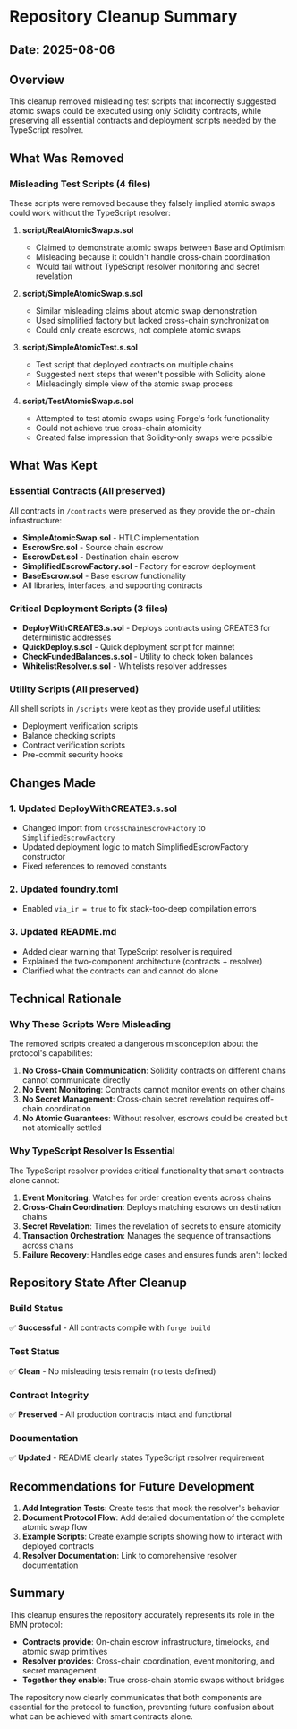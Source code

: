 # Repository Cleanup Summary

## Date: 2025-08-06

## Overview
This cleanup removed misleading test scripts that incorrectly suggested atomic swaps could be executed using only Solidity contracts, while preserving all essential contracts and deployment scripts needed by the TypeScript resolver.

## What Was Removed

### Misleading Test Scripts (4 files)
These scripts were removed because they falsely implied atomic swaps could work without the TypeScript resolver:

1. **script/RealAtomicSwap.s.sol**
   - Claimed to demonstrate atomic swaps between Base and Optimism
   - Misleading because it couldn't handle cross-chain coordination
   - Would fail without TypeScript resolver monitoring and secret revelation

2. **script/SimpleAtomicSwap.s.sol**
   - Similar misleading claims about atomic swap demonstration
   - Used simplified factory but lacked cross-chain synchronization
   - Could only create escrows, not complete atomic swaps

3. **script/SimpleAtomicTest.s.sol**
   - Test script that deployed contracts on multiple chains
   - Suggested next steps that weren't possible with Solidity alone
   - Misleadingly simple view of the atomic swap process

4. **script/TestAtomicSwap.s.sol**
   - Attempted to test atomic swaps using Forge's fork functionality
   - Could not achieve true cross-chain atomicity
   - Created false impression that Solidity-only swaps were possible

## What Was Kept

### Essential Contracts (All preserved)
All contracts in `/contracts` were preserved as they provide the on-chain infrastructure:
- **SimpleAtomicSwap.sol** - HTLC implementation
- **EscrowSrc.sol** - Source chain escrow
- **EscrowDst.sol** - Destination chain escrow
- **SimplifiedEscrowFactory.sol** - Factory for escrow deployment
- **BaseEscrow.sol** - Base escrow functionality
- All libraries, interfaces, and supporting contracts

### Critical Deployment Scripts (3 files)
- **DeployWithCREATE3.s.sol** - Deploys contracts using CREATE3 for deterministic addresses
- **QuickDeploy.s.sol** - Quick deployment script for mainnet
- **CheckFundedBalances.s.sol** - Utility to check token balances
- **WhitelistResolver.s.sol** - Whitelists resolver addresses

### Utility Scripts (All preserved)
All shell scripts in `/scripts` were kept as they provide useful utilities:
- Deployment verification scripts
- Balance checking scripts
- Contract verification scripts
- Pre-commit security hooks

## Changes Made

### 1. Updated DeployWithCREATE3.s.sol
- Changed import from `CrossChainEscrowFactory` to `SimplifiedEscrowFactory`
- Updated deployment logic to match SimplifiedEscrowFactory constructor
- Fixed references to removed constants

### 2. Updated foundry.toml
- Enabled `via_ir = true` to fix stack-too-deep compilation errors

### 3. Updated README.md
- Added clear warning that TypeScript resolver is required
- Explained the two-component architecture (contracts + resolver)
- Clarified what the contracts can and cannot do alone

## Technical Rationale

### Why These Scripts Were Misleading
The removed scripts created a dangerous misconception about the protocol's capabilities:

1. **No Cross-Chain Communication**: Solidity contracts on different chains cannot communicate directly
2. **No Event Monitoring**: Contracts cannot monitor events on other chains
3. **No Secret Management**: Cross-chain secret revelation requires off-chain coordination
4. **No Atomic Guarantees**: Without resolver, escrows could be created but not atomically settled

### Why TypeScript Resolver Is Essential
The TypeScript resolver provides critical functionality that smart contracts alone cannot:

1. **Event Monitoring**: Watches for order creation events across chains
2. **Cross-Chain Coordination**: Deploys matching escrows on destination chains
3. **Secret Revelation**: Times the revelation of secrets to ensure atomicity
4. **Transaction Orchestration**: Manages the sequence of transactions across chains
5. **Failure Recovery**: Handles edge cases and ensures funds aren't locked

## Repository State After Cleanup

### Build Status
✅ **Successful** - All contracts compile with `forge build`

### Test Status
✅ **Clean** - No misleading tests remain (no tests defined)

### Contract Integrity
✅ **Preserved** - All production contracts intact and functional

### Documentation
✅ **Updated** - README clearly states TypeScript resolver requirement

## Recommendations for Future Development

1. **Add Integration Tests**: Create tests that mock the resolver's behavior
2. **Document Protocol Flow**: Add detailed documentation of the complete atomic swap flow
3. **Example Scripts**: Create example scripts showing how to interact with deployed contracts
4. **Resolver Documentation**: Link to comprehensive resolver documentation

## Summary

This cleanup ensures the repository accurately represents its role in the BMN protocol:
- **Contracts provide**: On-chain escrow infrastructure, timelocks, and atomic swap primitives
- **Resolver provides**: Cross-chain coordination, event monitoring, and secret management
- **Together they enable**: True cross-chain atomic swaps without bridges

The repository now clearly communicates that both components are essential for the protocol to function, preventing future confusion about what can be achieved with smart contracts alone.